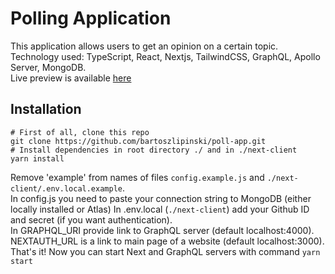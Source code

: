 # Polling Application

This application allows users to get an opinion on a certain topic.\
Technology used: TypeScript, React, Nextjs, TailwindCSS, GraphQL, Apollo Server, MongoDB.\
Live preview is available [here](https://poll-app.blipinski.pl/ 'Polling Application')

## Installation

```
# First of all, clone this repo
git clone https://github.com/bartoszlipinski/poll-app.git
# Install dependencies in root directory ./ and in ./next-client
yarn install
```

Remove 'example' from names of files `config.example.js` and `./next-client/.env.local.example`.\
In config.js you need to paste your connection string to MongoDB (either locally installed or Atlas)
In .env.local (`./next-client`) add your Github ID and secret (if you want authentication).\
In GRAPHQL_URI provide link to GraphQL server (default localhost:4000).\
NEXTAUTH_URL is a link to main page of a website (default localhost:3000).\
That's it! Now you can start Next and GraphQL servers with command `yarn start`
